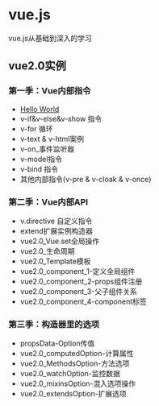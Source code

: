 # vue.js
vue.js从基础到深入的学习
## vue2.0实例
### 第一季：Vue内部指令
- [Hello World](!./example/1-helloWorld.html)
- v-if&v-else&v-show 指令
- v-for 循环
- v-text & v-html案例
- v-on_事件监听器
- v-model指令
- v-bind 指令
- 其他内部指令(v-pre & v-cloak & v-once)
### 第二季：Vue内部API
- v.directive 自定义指令
- extend扩展实例构造器
- vue2.0_Vue.set全局操作
- vue2.0_生命周期
- vue2.0_Template模板
- vue2.0_component_1-定义全局组件
- vue2.0_component_2-props组件注册
- vue2.0_component_3-父子组件关系
- vue2.0_component_4-component标签
### 第三季：构造器里的选项
- propsData-Option传值
- vue2.0_computedOption-计算属性
- vue2.0_MethodsOption-方法选项
- vue2.0_watchOption-监控数据
- vue2.0_mixinsOption-混入选项操作
- vue2.0_extendsOption-扩展选项
